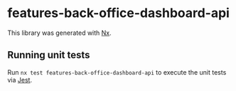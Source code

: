# features-back-office-dashboard-api

This library was generated with [Nx](https://nx.dev).

## Running unit tests

Run `nx test features-back-office-dashboard-api` to execute the unit tests via [Jest](https://jestjs.io).
